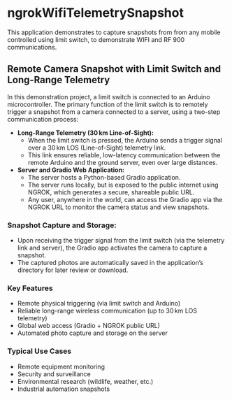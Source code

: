 # ngrokWifiTelemetrySnapshot
This application demonstrates to capture snapshots from from any mobile controlled using limit switch, to demonstrate WIFI and RF 900 communications.

## Remote Camera Snapshot with Limit Switch and Long-Range Telemetry
In this demonstration project, a limit switch is connected to an Arduino microcontroller. The primary function of the limit switch is to remotely trigger a snapshot from a camera connected to a server, using a two-step communication process:
- **Long-Range Telemetry (30 km Line-of-Sight):**
  - When the limit switch is pressed, the Arduino sends a trigger signal over a 30 km LOS (Line-of-Sight) telemetry link.
  - This link ensures reliable, low-latency communication between the remote Arduino and the ground server, even over large distances.
- **Server and Gradio Web Application:**
  - The server hosts a Python-based Gradio application.
  - The server runs locally, but is exposed to the public internet using NGROK, which generates a secure, shareable public URL.
  - Any user, anywhere in the world, can access the Gradio app via the NGROK URL to monitor the camera status and view snapshots.
### Snapshot Capture and Storage:
- Upon receiving the trigger signal from the limit switch (via the telemetry link and server), the Gradio app activates the camera to capture a snapshot.
- The captured photos are automatically saved in the application’s directory for later review or download.
### Key Features
- Remote physical triggering (via limit switch and Arduino)
- Reliable long-range wireless communication (up to 30 km LOS telemetry)
- Global web access (Gradio + NGROK public URL)
- Automated photo capture and storage on the server
### Typical Use Cases
- Remote equipment monitoring
- Security and surveillance
- Environmental research (wildlife, weather, etc.)
- Industrial automation snapshots

